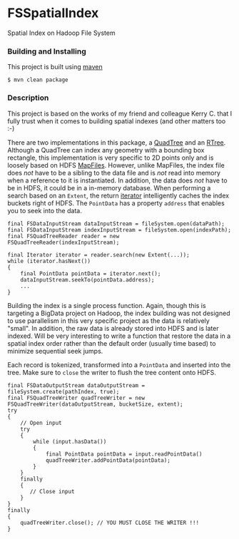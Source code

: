 FSSpatialIndex
==============

Spatial Index on Hadoop File System

### Building and Installing

This project is built using [maven](http://maven.apache.org/)

```
$ mvn clean package
```

### Description
This project is based on the works of my friend and colleague Kerry C. that I fully trust when it comes to building spatial indexes (and other matters too :-)

There are two implementations in this package, a [QuadTree](http://en.wikipedia.org/wiki/Quadtree) and an [RTree](http://en.wikipedia.org/wiki/Rtree). Although a QuadTree can index any geometry with a bounding box rectangle, this implementation is very specific to 2D points only and is loosely based on HDFS [MapFiles](http://hadoop.apache.org/docs/r2.2.0/api/org/apache/hadoop/io/MapFile.html).  However, unlike MapFiles, the index file does _not_ have to be a sibling to the data file and is _not_ read into memory when a reference to it is instantiated. In addition, the data does _not_ have to be in HDFS, it could be in a in-memory database. When performing a search based on an ```Extent```, the return [iterator](http://docs.oracle.com/javase/7/docs/api/java/util/Iterator.html) intelligently caches the index buckets right of HDFS. The ```PointData``` has a property ```address``` that enables you to seek into the data. 

```
final FSDataInputStream dataInputStream = fileSystem.open(dataPath);
final FSDataInputStream indexInputStream = fileSystem.open(indexPath);
final FSQuadTreeReader reader = new FSQuadTreeReader(indexInputStream);

final Iterator iterator = reader.search(new Extent(...));
while (iterator.hasNext())
{
    final PointData pointData = iterator.next();
    dataInputStream.seekTo(pointData.address);
    ...
}
```

Building the index is a single process function. Again, though this is targeting a BigData project on Hadoop, the index building was not designed to use parallelism in this very specific project as the data is relatively "small". In addition, the raw data is already stored into HDFS and is later indexed. Will be very interesting to write a function that restore the data in a spatial index order rather than the default order (usually time based) to minimize sequential seek jumps.

Each record is tokenized, transformed into a ```PointData``` and inserted into the tree. Make sure to ```close``` the writer to flush the tree content onto HDFS.

```
final FSDataOutputStream dataOutputStream = fileSystem.create(pathIndex, true);
final FSQuadTreeWriter quadTreeWriter = new FSQuadTreeWriter(dataOutputStream, bucketSize, extent);
try
{
    // Open input
    try
    {
        while (input.hasData())
        {
            final PointData pointData = input.readPointData()
            quadTreeWriter.addPointData(pointData);
        }
    }
    finally
    {
       // Close input
    }
}
finally
{
    quadTreeWriter.close(); // YOU MUST CLOSE THE WRITER !!!
}
```

